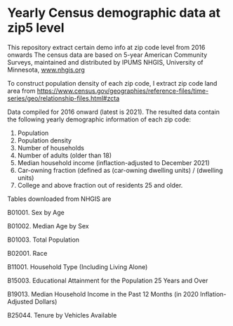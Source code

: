 # Yearly Census demographic data at zip5 level
This repository extract certain demo info at zip code level from 2016 onwards
The census data are based on 5-year American Community Surveys, maintained and distributed by 
IPUMS NHGIS, University of Minnesota, www.nhgis.org

To construct population density of each zip code, I extract zip code land area from https://www.census.gov/geographies/reference-files/time-series/geo/relationship-files.html#zcta

Data compiled for 2016 onward (latest is 2021). The resulted data contain the following yearly demographic information of each zip code:
1. Population
2. Population density
3. Number of households
4. Number of adults (older than 18)
5. Median household income (inflaction-adjusted to December 2021)
6. Car-owning fraction (defined as (car-owning dwelling units) / (dwelling units)
7. College and above fraction out of residents 25 and older.

Tables downloaded from NHGIS are

B01001. Sex by Age

B01002. Median Age by Sex

B01003. Total Population

B02001. Race

B11001. Household Type (Including Living Alone)

B15003. Educational Attainment for the Population 25 Years and Over

B19013. Median Household Income in the Past 12 Months (in 2020 Inflation-Adjusted Dollars)

B25044. Tenure by Vehicles Available

